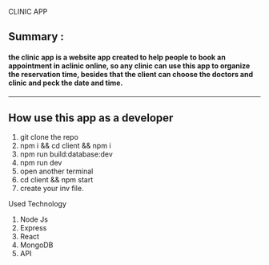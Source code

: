 CLINIC APP 


## Summary :
#### the clinic app is a website app created to help people to book an appointment in aclinic online, so any clinic can use this app to organize the reservation time, besides that the client can choose the doctors and clinic and peck the date and time.
---

## How use this app as a developer

1. git clone the repo
2. npm i && cd client && npm i
4. npm run build:database:dev
5. npm run dev 
6. open another terminal
7. cd client && npm start
8. create your inv file.



Used Technology

1. Node Js
2. Express
3. React
4. MongoDB
5. API
